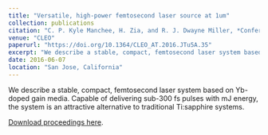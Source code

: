 ```yaml
---
title: "Versatile, high-power femtosecond laser source at 1um"
collection: publications
citation: "C. P. Kyle Manchee, H. Zia, and R. J. Dwayne Miller, *Conference on Lasers and Electro-Optics*, OSA Technical Digest (2016) (Optical Society of America, 2016), paper JTu5A.35"
venue: "CLEO"
paperurl: "https://doi.org/10.1364/CLEO_AT.2016.JTu5A.35"
excerpt: "We describe a stable, compact, femtosecond laser system based on Yb-doped gain media. Capable of delivering sub-300 fs pulses with mJ energy, the system is an attractive alternative to traditional Ti:sapphire systems."
date: 2016-06-07
location: "San Jose, California"
---
```


We describe a stable, compact, femtosecond laser system based on Yb-doped gain media. Capable of delivering sub-300 fs pulses with mJ energy, the system is an attractive alternative to traditional Ti:sapphire systems.

[Download proceedings here](https://doi.org/10.1364/CLEO_AT.2016.JTu5A.35).
